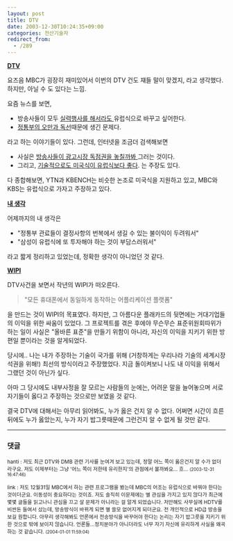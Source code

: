 ```yaml
---
layout: post
title: DTV
date: 2003-12-30T10:24:35+09:00
categories: 전산기술자
redirect_from:
  - /289
---
```


<b><u>DTV</u></b>

요즈음 MBC가 굉장히 재미있어서 이번의 DTV 건도 쟤들 말이 맞겠지, 라고 생각했다. 하지만, 아닐 수 도 있다는 느낌.

요즘 뉴스를 보면,

<ul>

<li>방송사들이 모두 <a href="http://www.ohmynews.com/articleView/article_view.asp?menu=s10300&amp;no=145311&amp;rel_no=1" target="bb">실력행사를 해서라도 </a>유럽식으로 바꾸고 싶어한다.</li>

<li><a href="http://www.ohmynews.com/articleView/article_view.asp?menu=s10300&amp;no=143762&amp;rel_no=1" target="bb">정통부의 오만과 독선</a>때문에 생긴 문제다.</li>

</ul>

라고 하는 이야기들이 있다. 그런데, 인터넷을 조금더 검색해보면

<ul>

<li>사실은 <a href="http://www.kbench.com/hardware/?no=23122" target="bb">방송사들이 광고시장 독점권을 놓칠까봐 </a>그러는 것이다. </li>

<li>그리고, <a href="http://www.keben.net/talk/?bc=76&amp;pg=2&amp;sd=031225&amp;total=61&amp;code=1344456" target="bb">기술적으로도 미국식이 유럽식보다 좋다</a>. 는 주장도 있다.</li>

</ul>

다 종합해보면, YTN과 KBENCH는 비슷한 논조로 미국식을 지원하고 있고, MBC와 KBS는 유럽식으로 가자고 주장하고 있다.

<u><b>내 생각</b></u>

어제까지의 내 생각은

<ul>

<li>"정통부 관료들이 결정사항의 번복에서 생길 수 있는 불이익이 두려워서"</li>

<li>"삼성이 유럽식에 또 투자해야 하는 것이 부담스러워서"</li>

</ul>

라고 짧게 정리하고 있었는데, 정확한 생각이 아니었던 것 같다.

<u><b>WIPI</b></u>

DTV사건을 보면서 작년의 WIPI가 떠오른다.

> "모든 휴대폰에서 동일하게 동작하는 어플리케이션 플랫폼"

을 만드는 것이 WIPI의 목표였다. 하지만, 그 아름다운 플래카드의 뒷면에는 거대기업들의 이익을 위한 싸움이 있었다. 그 프로젝트를 겪은 후에야 무슨무슨 표준위원회따위가 하는 일이 사실은 "올바른 표준"을 만들기 위함이 아니라, 자신의 이익을 지키기 위한 방편일 뿐이라는 것을 알게되었다.

당시에.. 나는 내가 주장하는 기술이 국가를 위해 (거창하게는 우리나라 기술의 세계시장 석권을 위해!) 최선의 방식이라고 주장했었다. 지금 돌이켜보니 나도 내 이익을 위해서 그랬던 것이 아닌가 싶다.

아마 그 당시에도 내부사정을 잘 모르는 사람들의 눈에는, 어려운 말을 늘어놓으며 서로 자기들이 옳다고 주장하는 것으로만 보였을 것 같다.

결국 DTV에 대해서는 아무리 읽어봐도, 누가 옳은 건지 알 수 없다. 어쩌면 시간이 흐른뒤에도 누가 옳았는지, 누가 자기 밥그릇때문에 그런건지 알 수 없게 될 것만 같다.

* * *

### 댓글



<!--- cmt:593 --->
<!--- mail: --->
<!--- parent:0 --->

<small class=comment>hanti : 저도 최근 DTV와 DMB 관련 기사를 눈여겨 보고 있는데, 정말 어느 쪽이 옳은건지 알 수가 없더라구요. 저도 이제부터는 그냥 '어느 쪽이 저한테 유리한지'의 관점에서 볼까봐요... 흐... <small>(2003-12-31 16:47:46)</small></small>


<!--- cmt:594 --->
<!--- mail: --->
<!--- parent:0 --->

<small class=comment>link : 저도 12월31일 MBC에서 하는 관련 프로그램을 봤는데 MBC의 어조는 유럽식으로 바꿔야 한다는 것이더군요. 이동성이 중요하다는 것이죠.   저도 솔직히 이문제에는 별 관심을 가지고 있지 않다가 최근에 몇몇 글들을 읽고나니 관심을 끄고 살 문제가 아니라는 걸 알게 되었습니다. 저만해도 사무실에 HDTV를 비싼돈 들여서 샀는데, 방송방식이 바뀌게 되면 별 쓸모 없어지게 되더군요.   전 개인적으로 HD급 방송을 보길 원합니다. 아무리 생각해봐도 언론에서 전송방식을 바꾸어야 한다는 논리는 자기 밥그릇을 지키기 위한 것으로 밖에 보이지 않습니다.   언론들...정치분야가 아니더라도 너무 자기 자신에 유리하게 사실을 왜곡하는 것 같습니다. <small>(2004-01-01 11:59:04)</small></small>

